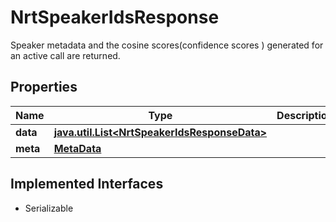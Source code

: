 

# NrtSpeakerIdsResponse

Speaker metadata and the cosine scores(confidence scores ) generated for an active  call are returned.

## Properties

Name | Type | Description | Notes
------------ | ------------- | ------------- | -------------
**data** | [**java.util.List&lt;NrtSpeakerIdsResponseData&gt;**](NrtSpeakerIdsResponseData.md) |  |  [optional]
**meta** | [**MetaData**](MetaData.md) |  |  [optional]


## Implemented Interfaces

* Serializable


